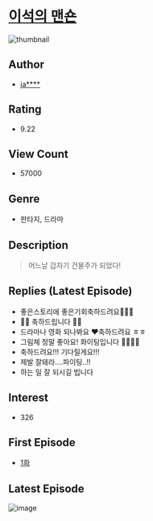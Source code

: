 # [이석의 맨숀](https://comic.naver.com/bestChallenge/list?titleId=763756)
![thumbnail](https://image-comic.pstatic.net/user_contents_data/challenge_comic/2021/07/18/341987/thumbnail_202x164838a31ac_ee7b_4329_9ee9_59b26af7c8d4_00000830.JPEG)

## Author
- [ja****](https://comic.naver.com/artistTitle?id=341987)

## Rating
- 9.22

## View Count
- 57000

## Genre
- 판타지, 드라마

## Description
> 어느날 갑자기 건물주가 되었다!

## Replies (Latest Episode)
- 좋은스토리에 좋은기회축하드려요👏👏👏
- 🎉🎉 축하드립니다 🎉🎉
- 드라마나 영화 되나봐요 ♥️축하드려요 ㅎㅎ
- 그림체 정말 좋아요! 화이팅입니다 👍🏻👍🏻
- 축하드려요!!! 기다릴게요!!!
- 제발 잘돼라....파이팅..!!
- 하는 일 잘 되시길 빕니다

## Interest
- 326

## First Episode
- [1화](https://comic.naver.com/bestChallenge/detail?titleId=763756&no=1)

## Latest Episode
![image](https://image-comic.pstatic.net/user_contents_data/challenge_comic/2021/08/14/341987/upload_3486739822887199282.jpeg)

